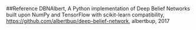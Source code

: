 ##Reference
DBNAlbert, A Python implementation of Deep Belief Networks built upon NumPy and TensorFlow with scikit-learn compatibility, https://github.com/albertbup/deep-belief-network, albertbup, 2017
